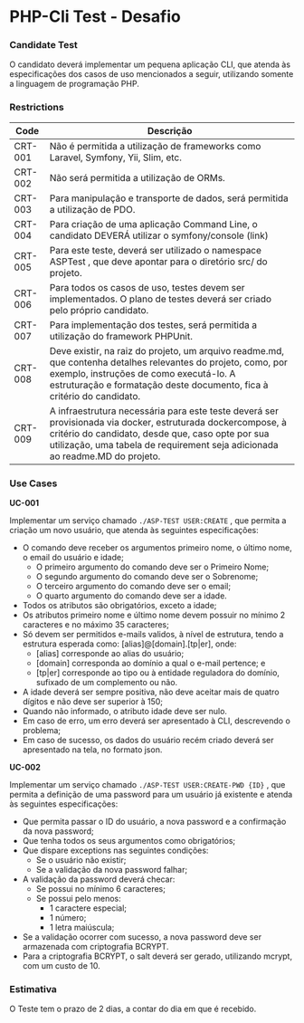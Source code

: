 # PHP-Cli Test - Desafio

### Candidate Test

O candidato deverá implementar um pequena aplicação CLI, que atenda às especificações dos casos de uso mencionados a seguir, utilizando
somente a linguagem de programação PHP.

### Restrictions

|Code     |Descrição                                   |
|---------|-----------------------------------------------|
|CRT-001 | Não é permitida a utilização de frameworks como Laravel, Symfony, Yii, Slim, etc.|
|CRT-002 | Não será permitida a utilização de ORMs.|
|CRT-003 | Para manipulação e transporte de dados, será permitida a utilização de PDO.|
|CRT-004 | Para criação de uma aplicação Command Line, o candidato DEVERÁ utilizar o symfony/console (link)|
|CRT-005 | Para este teste, deverá ser utilizado o namespace ASPTest , que deve apontar para o diretório src/ do projeto.|
|CRT-006 | Para todos os casos de uso, testes devem ser implementados. O plano de testes deverá ser criado pelo próprio candidato.|
|CRT-007 | Para implementação dos testes, será permitida a utilização do framework PHPUnit.|
|CRT-008 | Deve existir, na raiz do projeto, um arquivo readme.md, que contenha detalhes relevantes do projeto, como, por exemplo, instruções de como executá-lo. A estruturação e formatação deste documento, fica à critério do candidato.|
|CRT-009 | A infraestrutura necessária para este teste deverá ser provisionada via docker, estruturada dockercompose, à critério do candidato, desde que, caso opte por sua utilização, uma tabela de requirement seja adicionada ao readme.MD do projeto.|

### Use Cases

**UC-001** 

Implementar um serviço chamado `./ASP-TEST USER:CREATE` , que permita a criação um novo usuário, que atenda às seguintes especificações:
* O comando deve receber os argumentos primeiro nome, o último nome, o email do usuário e idade;
  * O primeiro argumento do comando deve ser o Primeiro Nome;
  * O segundo argumento do comando deve ser o Sobrenome;
  * O terceiro argumento do comando deve ser o email;
  * O quarto argumento do comando deve ser a idade.
* Todos os atributos são obrigatórios, exceto a idade;
* Os atributos primeiro nome e último nome devem possuir no mínimo 2 caracteres e no máximo 35 caracteres;
* Só devem ser permitidos e-mails validos, à nível de estrutura, tendo a estrutura esperada como: [alias]@[domain].[tp|er], onde:
  * [alias] corresponde ao alias do usuário;
  * [domain] corresponda ao domínio a qual o e-mail pertence; e
  * [tp|er] corresponde ao tipo ou à entidade reguladora do domínio, sufixado de um complemento ou não.
* A idade deverá ser sempre positiva, não deve aceitar mais de quatro dígitos e não deve ser superior à 150;
* Quando não informado, o atributo idade deve ser nulo.
* Em caso de erro, um erro deverá ser apresentado à CLI, descrevendo o problema;
* Em caso de sucesso, os dados do usuário recém criado deverá ser apresentado na tela, no formato json.

**UC-002**

Implementar um serviço chamado `./ASP-TEST USER:CREATE-PWD {ID}` , que permita a definição de uma password para um usuário já existente e atenda às seguintes especificações:
* Que permita passar o ID do usuário, a nova password e a confirmação da nova password;
* Que tenha todos os seus argumentos como obrigatórios;
* Que dispare exceptions nas seguintes condições:
  * Se o usuário não existir;
  * Se a validação da nova password falhar;
* A validação da password deverá checar:
  * Se possui no mínimo 6 caracteres;
  * Se possui pelo menos:
    * 1 caractere especial;
    * 1 número;
    * 1 letra maiúscula;
* Se a validação ocorrer com sucesso, a nova password deve ser armazenada com criptografia BCRYPT.
* Para a criptografia BCRYPT, o salt deverá ser gerado, utilizando mcrypt, com um custo de 10.

### Estimativa

O Teste tem o prazo de 2 dias, a contar do dia em que é recebido.